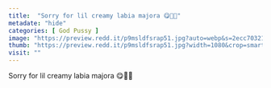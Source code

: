 ```yaml
---
title:  "Sorry for lil creamy labia majora 😋🌊💦"
metadate: "hide"
categories: [ God Pussy ]
image: "https://preview.redd.it/p9msldfsrap51.jpg?auto=webp&s=2ecc703218b6e898e32b8101558a0ec65f4ee36e"
thumb: "https://preview.redd.it/p9msldfsrap51.jpg?width=1080&crop=smart&auto=webp&s=dfbf1fa55d9cd139f9fe4f1aedd70db2b3ab5a4c"
visit: ""
---
```

Sorry for lil creamy labia majora 😋🌊💦

